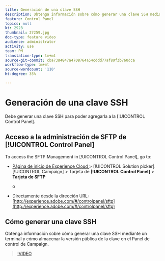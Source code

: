 ```yaml
---
title: Generación de una clave SSH
description: Obtenga información sobre cómo generar una clave SSH mediante un terminal y cómo almacenar la versión pública de la clave en el Panel de control de Campaign.
feature: Control Panel
topics: null
kt: 2923
thumbnail: 27259.jpg
doc-type: feature video
audience: administrator
activity: use
team: PM
translation-type: tm+mt
source-git-commit: cba7384847a4708764a54cddd77af80f3b760dca
workflow-type: tm+mt
source-wordcount: '110'
ht-degree: 35%

---
```



# Generación de una clave SSH

Debe generar una clave SSH para poder agregarla a la [!UICONTROL Control Panel].

## Acceso a la administración de SFTP de [!UICONTROL Control Panel]

To access the SFTP Management in [!UICONTROL Control Panel], go to:

* [Página de inicio de Experience Cloud ](https://experience.adobe.com/#/home) > [!UICONTROL Solution picker]: [!UICONTROL Campaign] > Tarjeta de **[!UICONTROL Control Panel]** > **Tarjeta de SFTP**

   o
* Directamente desde la dirección URL: [http://experience.adobe.com/#/controlpanel/sftp](http://experience.adobe.com/#/controlpanel/sftp)

## Cómo generar una clave SSH

Obtenga información sobre cómo generar una clave SSH mediante un terminal y cómo almacenar la versión pública de la clave en el Panel de control de Campaign.

>[!VIDEO](https://video.tv.adobe.com/v/27259?quality=12)
